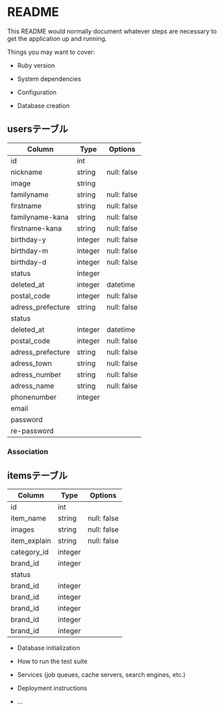 # README

This README would normally document whatever steps are necessary to get the
application up and running.

Things you may want to cover:

* Ruby version

* System dependencies

* Configuration

* Database creation

## usersテーブル

|Column|Type|Options|
|------|----|-------|
|id|int||
|nickname|string|null: false|
|image|string||
|familyname|string|null: false|
|firstname|string|null: false|
|familyname-kana|string|null: false|
|firstname-kana|string|null: false|
|birthday-y|integer|null: false|
|birthday-m|integer|null: false|
|birthday-d|integer|null: false|
|status|integer||
|deleted_at|integer|datetime|
|postal_code|integer|null: false|
|adress_prefecture|string|null: false|
|status|||
|deleted_at|integer|datetime|
|postal_code|integer|null: false|
|adress_prefecture|string|null: false|
|adress_town|string|null: false|
|adress_number|string|null: false|
|adress_name|string|null: false|
|phonenumber|integer||
|email|||
|password|||
|re-password|||

### Association

## itemsテーブル

|Column|Type|Options|
|------|----|-------|
|id|int||
|item_name|string|null: false|
|images|string|null: false|
|item_explain|string|null: false|
|category_id|integer||
|brand_id|integer||
|status|||
|brand_id|integer||
|brand_id|integer||
|brand_id|integer||
|brand_id|integer||
|brand_id|integer||


* Database initialization

* How to run the test suite

* Services (job queues, cache servers, search engines, etc.)

* Deployment instructions

* ...